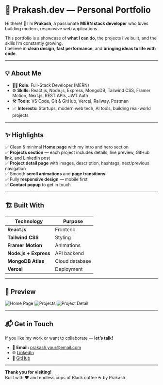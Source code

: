 # 🚀 Prakash.dev — Personal Portfolio

Hi there! 👋 I’m **Prakash**, a passionate **MERN stack developer** who loves building modern, responsive web applications.

This portfolio is a showcase of **what I can do**, the projects I’ve built, and the skills I’m constantly growing.  
I believe in **clean design**, **fast performance**, and **bringing ideas to life with code**.

---

## 💡 About Me

- 🧑‍💻 **Role:** Full-Stack Developer (MERN)
- ⚙️ **Skills:** React.js, Node.js, Express, MongoDB, Tailwind CSS, Framer Motion, Next.js, REST APIs, JWT Auth
- 🛠️ **Tools:** VS Code, Git & GitHub, Vercel, Railway, Postman
- 📈 **Interests:** Startups, modern web tech, AI tools, building real-world projects

---

## ✨ Highlights

✅ Clean & minimal **Home page** with my intro and hero section  
✅ **Projects section** — each project includes details, live preview, GitHub link, and LinkedIn post  
✅ **Project detail page** with images, description, hashtags, next/previous navigation  
✅ Smooth **scroll animations** and **page transitions**  
✅ Fully **responsive design** — mobile first  
✅ **Contact popup** to get in touch

---

## 🏗️ Built With

| Technology | Purpose |
|------------|---------|
| **React.js** | Frontend |
| **Tailwind CSS** | Styling |
| **Framer Motion** | Animations |
| **Node.js + Express** | API backend |
| **MongoDB Atlas** | Cloud database |
| **Vercel** | Deployment |

---

## 📸 Preview

![Home Page](./screenshots/home.png)
![Projects](./screenshots/projects.png)
![Project Detail](./screenshots/detail.png)

---

## 📬 Get in Touch

If you like my work or want to collaborate — **let’s talk!**

- 📧 **Email:** prakash.your@email.com
- 🌐 [LinkedIn](https://www.linkedin.com/in/prakash-suthar-15968127a/)
- 🐙 [GitHub](https://github.com/prakashgajjar)

---

**Thank you for visiting!**  
Built with ❤️ and endless cups of Black coffee ☕ by Prakash.

